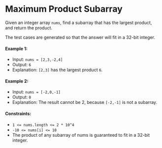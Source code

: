 # Maximum Product Subarray
Given an integer array `nums`, find a subarray that has the largest product, and return the product.

The test cases are generated so that the answer will fit in a 32-bit integer.

#### Example 1:
- Input: `nums = [2,3,-2,4]`
- Output: `6`
- Explanation: `[2,3]` has the largest product `6`.

#### Example 2:
- Input: `nums = [-2,0,-1]`
- Output: `0`
- Explanation: The result cannot be 2, because `[-2,-1]` is not a subarray.


#### Constraints:
- `1 <= nums.length <= 2 * 10^4`
- `-10 <= nums[i] <= 10`
- The product of any subarray of nums is guaranteed to fit in a 32-bit integer.